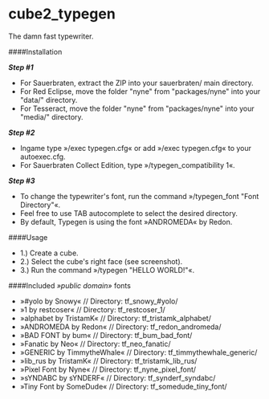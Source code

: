 cube2_typegen
===================

The damn fast typewriter.

####Installation

***Step #1***
- For Sauerbraten, extract the ZIP into your sauerbraten/ main directory.
- For Red Eclipse, move the folder "nyne" from "packages/nyne" into your "data/" directory.
- For Tesseract, move the folder "nyne" from "packages/nyne" into your "media/" directory.

***Step #2***
- Ingame type »/exec typegen.cfg« or add »/exec typegen.cfg« to your autoexec.cfg.
- For Sauerbraten Collect Edition, type »/typegen_compatibility 1«.

***Step #3***
- To change the typewriter's font, run the command »/typegen_font "Font Directory"«.
- Feel free to use TAB autocomplete to select the desired directory.
- By default, Typegen is using the font »ANDROMEDA« by Redon.

####Usage
- 1.) Create a cube.
- 2.) Select the cube's right face (see screenshot).
- 3.) Run the command »/typegen "HELLO WORLD!"«.

####Included _»public domain»_ fonts
- »#yolo by Snowy« // Directory: tf_snowy_#yolo/
- »1 by restcoser« // Directory: tf_restcoser_1/
- »alphabet by TristamK« // Directory: tf_tristamk_alphabet/
- »ANDROMEDA by Redon« // Directory: tf_redon_andromeda/
- »BAD FONT by bum« // Directory: tf_bum_bad_font/
- »Fanatic by Neo« // Directory: tf_neo_fanatic/
- »GENERIC by TimmytheWhale« // Directory: tf_timmythewhale_generic/
- »lib_rus by TristamK« // Directory: tf_tristamk_lib_rus/
- »Pixel Font by Nyne« // Directory: tf_nyne_pixel_font/
- »sYNDABC by sYNDERF« // Directory: tf_synderf_syndabc/
- »Tiny Font by SomeDude« // Directory: tf_somedude_tiny_font/
